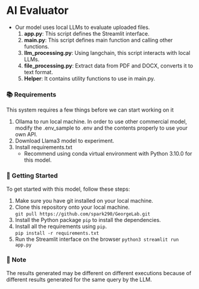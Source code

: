 # AI Evaluator


- Our model uses local LLMs to evaluate uploaded files.
    1. **app.py**: This script defines the Streamlit interface.
    2. **main.py**: This script defines main function and calling other functions.
    3. **llm_processing.py**: Using langchain, this script interacts with local LLMs.
    4. **file_processing.py**: Extract data from PDF and DOCX, converts it to text format.
    5. **Helper**: It contains utility functions to use in main.py. 

### 📚 Requirements
This system requires a few things before we can start working on it
1. Ollama to run local machine. In order to use other commercial model, modify the .env_sample to .env and the contents properly to use your own API.
2. Download Llama3 model to experiment.
3. Install requirements.txt
    - Recommend using conda virtual environment with Python 3.10.0 for this model.

### 🚀 Getting Started
To get started with this model, follow these steps:
1. Make sure you have git installed on your local machine.
2. Clone this repository onto your local machine.  
`git pull https://github.com/spark290/GeorgeLab.git`
3. Install the Python package `pip` to install the dependencies.
4. Install all the requirements using `pip`.  
`pip install -r requirements.txt`
5. Run the Streamlit interface on the browser
`python3 streamlit run app.py`



### 📜 Note
The results generated may be different on different executions because of different results generated for the same query by the LLM.
